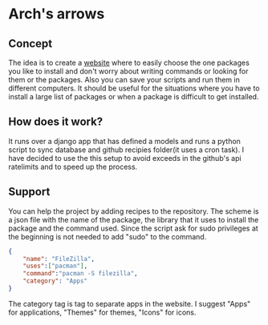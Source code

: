 # Arch's arrows

## Concept
The idea is to create a [website]("http://yabirgb.com/arrows/") where to easily choose the one packages you like to install and don't worry about writing commands or looking for them or the packages. Also you can save your scripts and run them in different computers. It should be useful for  the situations where you have to install a large list of packages or when a package is difficult to get installed.

## How does it work?
It runs over a django app that has defined a models and runs a python script to sync database and github recipies folder(it uses a cron task). I have decided to use the this setup to avoid exceeds in the github's api ratelimits and to speed up the process.

## Support
You can help the project by adding recipes to the repository. The scheme is a json file with the name of the package, the library that it uses to install the package and the command used. Since the script ask for sudo privileges at the beginning is not needed to add "sudo" to the command.

```json
{
    "name": "FileZilla",
    "uses":["pacman"],
    "command":"pacman -S filezilla",
    "category": "Apps"
}
```

The category tag is tag to separate apps in the website. I suggest "Apps" for applications, "Themes" for themes, "Icons" for icons.
